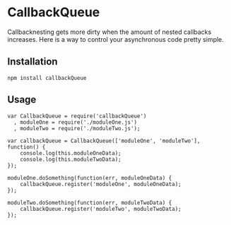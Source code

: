 # CallbackQueue

  Callbacknesting gets more dirty when the amount of nested callbacks
  increases. Here is a way to control your asynchronous code pretty simple.



## Installation

    npm install callbackQueue



## Usage

    var CallbackQueue = require('callbackQueue')
      , moduleOne = require('./moduleOne.js')
      , moduleTwo = require('./moduleTwo.js');

    var callbackQueue = CallbackQueue(['moduleOne', 'moduleTwo'], function() {
        console.log(this.moduleOneData);
        console.log(this.moduleTwoData);
    });

    moduleOne.doSomething(function(err, moduleOneData) {
        callbackQueue.register('moduleOne', moduleOneData);
    });

    moduleTwo.doSomething(function(err, moduleTwoData) {
        callbackQueue.register('moduleTwo', moduleTwoData);
    });

